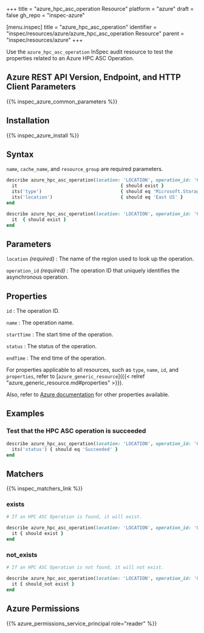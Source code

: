 +++
title = "azure_hpc_asc_operation Resource"
platform = "azure"
draft = false
gh_repo = "inspec-azure"

[menu.inspec]
title = "azure_hpc_asc_operation"
identifier = "inspec/resources/azure/azure_hpc_asc_operation Resource"
parent = "inspec/resources/azure"
+++

Use the `azure_hpc_asc_operation` InSpec audit resource to test the properties related to an Azure HPC ASC Operation.

## Azure REST API Version, Endpoint, and HTTP Client Parameters

{{% inspec_azure_common_parameters %}}

## Installation

{{% inspec_azure_install %}}

## Syntax

`name`, `cache_name`, and `resource_group` are required parameters.

```ruby
describe azure_hpc_asc_operation(location: 'LOCATION', operation_id: 'OPERATION_ID') do
  it                                      { should exist }
  its('type')                             { should eq 'Microsoft.StorageCache/Cache/StorageTarget' }
  its('location')                         { should eq 'East US' }
end
```

```ruby
describe azure_hpc_asc_operation(location: 'LOCATION', operation_id: 'OPERATION_ID') do
  it  { should exist }
end
```

## Parameters

`location` _(required)_
: The name of the region used to look up the operation.

`operation_id` _(required)_
: The operation ID that uniquely identifies the asynchronous operation.

## Properties

`id`
: The operation ID.

`name`
: The operation name.

`startTime`
: The start time of the operation.

`status`
: The status of the operation.

`endTime`
: The end time of the operation.

For properties applicable to all resources, such as `type`, `name`, `id`, and `properties`, refer to [`azure_generic_resource`]({{< relref "azure_generic_resource.md#properties" >}}).

Also, refer to [Azure documentation](https://docs.microsoft.com/en-us/rest/api/storagecache/asc-operations/get#ascoperation) for other properties available.

## Examples

### Test that the HPC ASC operation is succeeded

```ruby
describe azure_hpc_asc_operation(location: 'LOCATION', operation_id: 'OPERATION_ID') do
  its('status') { should eq 'Succeeded' }
end
```

## Matchers

{{% inspec_matchers_link %}}

### exists

```ruby
# If an HPC ASC Operation is found, it will exist.

describe azure_hpc_asc_operation(location: 'LOCATION', operation_id: 'OPERATION_ID') do
  it { should exist }
end
```

### not_exists

```ruby
# If an HPC ASC Operation is not found, it will not exist.

describe azure_hpc_asc_operation(location: 'LOCATION', operation_id: 'OPERATION_ID') do
  it { should_not exist }
end
```

## Azure Permissions

{{% azure_permissions_service_principal role="reader" %}}
